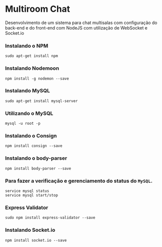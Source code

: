 # Multiroom Chat
Desenvolvimento de um sistema para chat multisalas com configuração do back-end e do front-end com NodeJS com utilização de WebSocket e Socket.io

### Instalando o NPM
```shell
sudo apt-get install npm
```
### Instalando Nodemoon
```shell
npm install -g nodemon --save
```
### Instalando MySQL 
```shell
sudo apt-get install mysql-server
```
### Utilizando o MySQL
```shell
mysql -u root -p
```
### Instalando o Consign
```shell
npm install consign --save
``` 
### Instalando o body-parser
```shell
npm install body-parser --save
```
### Para fazer a verificação e gerenciamento do status do `MySQL`.
```shell
service mysql status
service mysql start/stop
```
### Express Validator
```shell
sudo npm install express-validator --save
```
### Instalando Socket.io
```shell
npm install socket.io --save
```